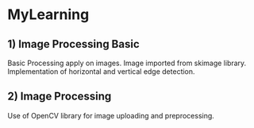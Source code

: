 # MyLearning


## 1) Image Processing Basic

Basic Processing apply on images. Image imported from skimage library. Implementation of horizontal and vertical edge detection.

## 2) Image Processing

Use of OpenCV library for image uploading and preprocessing.  

